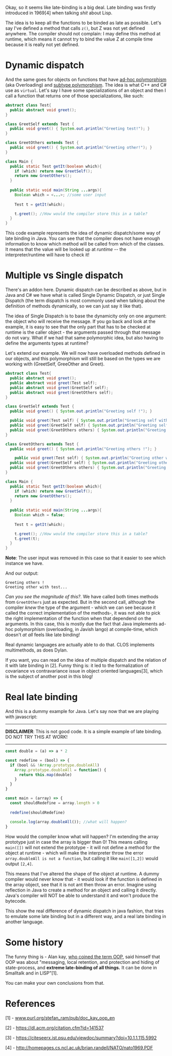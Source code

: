 Okay, so it seems like late-binding is a big deal. Late binding was firstly introduced in 1969[4] when talking *shit* about Lisp.

The idea is to keep all the functions to be binded as late as possible. Let's say I've defined a method that calls ```z()```, but Z was not yet defined anywhere. The compiler should not complain: I may define this method at runtime, which means it cannot try to bind the value Z at compile time because it is really not yet defined. 

# Dynamic dispatch

And the same goes for objects on functions that have [ad-hoc polymorphism](polymorphism.MD) (aka Overloading) and [subtype polymorphism](polymorphism.MD#subtype). The idea is what C++ and C# use as ```virtual```. Let's say I have some specializations of an object and then I call a function that returns one of those specializations, like such:

```Java
abstract class Test{
  public abstract void greet();
}

class GreetSelf extends Test {
  public void greet() { System.out.println("Greeting test!"); }
}

class GreetOthers extends Test {
  public void greet() { System.out.println("Greeting other!"); }
}

class Main { 
  public static Test getIt(boolean which){
    if (which) return new GreetSelf();
    return new GreetOthers();
  }
  
  public static void main(String ...args){
    Boolean which = <...>; //some user input
    
    Test t = getIt(which);

    t.greet(); //How would the compiler store this in a table?
  }
}
```

This code example represents the idea of dynamic dispatch/some way of late binding in Java. You can see that the compiler does not have enough information to know which method will be called from which of the classes. It means that the value will be looked up at *runtime* -- the interpreter/runtime will have to check it!

# Multiple vs Single dispatch

There's an addon here. Dynamic dispatch can be described as above, but in Java and C# we have what is called Single Dynamic Dispatch, or just Single Dispatch (the term dispatch is most commonly used when talking about the definition of methods dynamically, so we can just say it like that). 

The idea of Single Dispatch is to base the dynamicity only on one argument: the object who will receive the message. If you go back and look at the example, it is easy to see that the only part that has to be checked at runtime is the caller object - the arguments passed through that message do not vary. What if we had that same polymorphic idea, but also having to define the arguments types at runtime? 

Let's extend our example. We will now have overloaded methods defined in our objects, and this polymorphism will still be based on the types we are working with (GreetSelf, GreeOther and Greet).

```java
abstract class Test{
  public abstract void greet();
  public abstract void greet(Test self);
  public abstract void greet(GreetSelf self);
  public abstract void greet(GreetOthers self);
}

class GreetSelf extends Test {
  public void greet() { System.out.println("Greeting self !"); }

  public void greet(Test self) { System.out.println("Greeting self with test..."); }
  public void greet(GreetSelf self) { System.out.println("Greeting self with self "); }
  public void greet(GreetOthers others) { System.out.println("Greeting self with others"); }
}

class GreetOthers extends Test {
  public void greet() { System.out.println("Greeting others !"); }

    public void greet(Test self) { System.out.println("Greeting other with test..."); }
  public void greet(GreetSelf self) { System.out.println("Greeting other with self "); }
  public void greet(GreetOthers others) { System.out.println("Greeting other with others"); }
}

class Main { 
  public static Test getIt(boolean which){
    if (which) return new GreetSelf();
    return new GreetOthers();
  }
  
  public static void main(String ...args){
    Boolean which = false; 
    
    Test t = getIt(which);

    t.greet(); //How would the compiler store this in a table?
    t.greet(t); 
  }
}
```

**Note**: The user input was removed in this case so that it easier to see which instance we have.

And our output:

```
Greeting others !
Greeting other with test... 
```

*Can you see the magnitude of this?*. We have called both times methods from ```GreetOthers``` just as expected. But in the second call, although the compiler *knew* the type of the argument - which we can see because it called the correct implementation of the methods-, it was not able to pick the right implementation of the function when that dependend on the arguments. In this case, this is mostly due the fact that Java implements ad-hoc polymorphism (overloading, in Javish lango) at compile-time, which doesn't *at all* feels like late binding!

Real dynamic languages are actually able to do that. CLOS implements multimethods, as does Dylan. 

If you want, you can read on the idea of multiple dispatch and the relation of it with late binding in [2]. Funny thing is: it led to the formalization of covariance vs contravariance issue in object oriented languages[3], which is the subject of another post in this blog!

# Real late binding

And this is a dummy example for Java. Let's say now that we are playing with javascript:

---

**DISCLAIMER**: This is not good code. It is a simple example of late binding. DO NOT TRY THIS AT WORK!

***

```javascript
const double = (a) => a * 2

const redefine = (bool) => {
  if (bool && !Array.prototype.doubleAll)
    Array.prototype.doubleAll = function() {
      return this.map(double)
    }
  }
}

const main = (array) => { 
  const shouldRedefine = array.length > 0
  
  redefine(shouldRedefine)
  
  console.log(array.doubleAll()); //what will happen?
}
```

How would the compiler know what will happen? I'm extending the array prototype just in case the array is bigger than 0! This means calling ```main([])``` will not extend the prototype - it will not define a method for the object at runtime - which will make the interpreter throw the error ```array.doubleAll is not a function```, but calling it like ```main([1,2])``` would output ```[2,4]```. 

This means that I've altered the shape of the object at runtime. A dummy compiler would never know that - it would look if the function is defined in the array object, see that it is not ant then throw an error. Imagine using reflection in Java to create a method for an object and calling it directly. Java's compiler will NOT be able to understand it and won't produce the bytecode. 

This show the real difference of dynamic dispatch in java fashion, that tries to emulate some late binding but in a different way, and a real late binding in another language.

# Some history

The funny thing is - Alan kay, [who coined the term OOP](http://wiki.c2.com/?HeInventedTheTerm), said himself that OOP was about "messaging, local retention, and protection and hiding of state-process, and **extreme late-binding of all things.** It can be done in Smalltalk and in LISP"[1]. 

You can make your own conclusions from that.

# References

[1] - www.purl.org/stefan_ram/pub/doc_kay_oop_en

[2] - https://dl.acm.org/citation.cfm?id=141537

[3] - https://citeseerx.ist.psu.edu/viewdoc/summary?doi=10.1.1.115.5992

[4] - http://homepages.cs.ncl.ac.uk/brian.randell/NATO/nato1969.PDF
